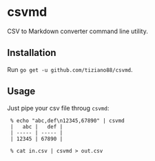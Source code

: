 # csvmd

CSV to Markdown converter command line utility.

## Installation

Run `go get -u github.com/tiziano88/csvmd`.

## Usage

Just pipe your csv file throug `csvmd`:

```
 % echo "abc,def\n12345,67890" | csvmd
 |   abc |   def |
 | ----- | ----- |
 | 12345 | 67890 |
```

```
 % cat in.csv | csvmd > out.csv
```
